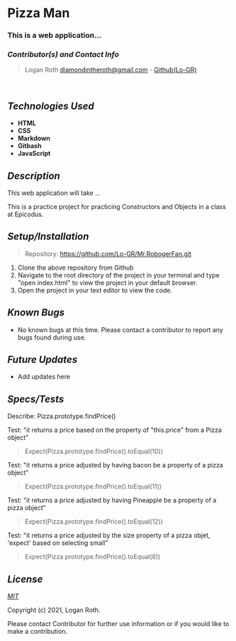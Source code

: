 # **Pizza Man**
### This is a web application...

 ### _Contributor(s) and Contact Info_
> Logan Roth diamondintheroth@gmail.com - [Github(Lo-GR)](https://github.com/Lo-GR)

<br/>

## _Technologies Used_

* **HTML**
* **CSS**
* **Markdown**
* **Gitbash**
* **JavaScript**

## _Description_
This web application will take ...

This is a practice project for practicing Constructors and Objects in a class at Epicodus.

## _Setup/Installation_

> Repository: https://github.com/Lo-GR/Mr.RobogerFan.git
1. Clone the above repository from Github
2. Navigate to the root directory of the project in your terminal and type "open index.html" to view the project in your default browser.
3. Open the project in your text editor to view the code.

## _Known Bugs_
* No known bugs at this time. Please contact a contributor to report any bugs found during use.

## _Future Updates_
* Add updates here
## _Specs/Tests_

Describe: Pizza.prototype.findPrice()

Test: "it returns a price based on the property of "this.price" from a Pizza object"
>Expect(Pizza.prototype.findPrice().toEqual(10))

Test: "it returns a price adjusted by having bacon be a property of a pizza object"
>Expect(Pizza.prototype.findPrice().toEqual(11))

Test: "it returns a price adjusted by having Pineapple be a property of a pizza object"
>Expect(Pizza.prototype.findPrice().toEqual(12))

Test: "it returns a price adjusted by the size property of a pizza objet, 'expect' based on selecting small"
>Expect(Pizza.prototype.findPrice().toEqual(8))



## _License_

[_MIT_](https://opensource.org/licenses/MIT)

Copyright (c) 2021, Logan Roth.

Please contact Contributor for further use information or if you would like to make a contribution.